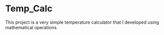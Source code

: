 # Temp_Calc
This project is a very simple temperature calculator that I developed using mathematical operations.
